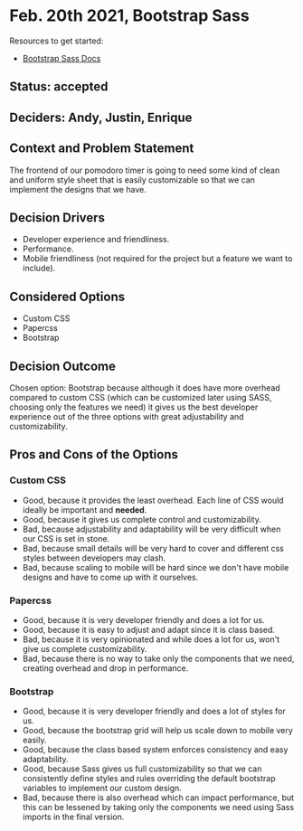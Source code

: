 # Feb. 20th 2021, Bootstrap Sass

Resources to get started:

- [Bootstrap Sass Docs](https://getbootstrap.com/docs/5.0/customize/sass/)

## Status: accepted

## Deciders: Andy, Justin, Enrique

## Context and Problem Statement

The frontend of our pomodoro timer is going to need some kind of clean and uniform style sheet that is easily customizable so that we can implement the designs that we have.

## Decision Drivers

- Developer experience and friendliness.
- Performance.
- Mobile friendliness (not required for the project but a feature we want to include).

## Considered Options

- Custom CSS
- Papercss
- Bootstrap

## Decision Outcome

Chosen option: Bootstrap because although it does have more overhead compared to custom CSS (which can be customized later using SASS, choosing only the features we need) it gives us the best developer experience out of the three options with great adjustability and customizability.

## Pros and Cons of the Options <!-- optional -->

### Custom CSS

- Good, because it provides the least overhead. Each line of CSS would ideally be important and **needed**.
- Good, because it gives us complete control and customizability.
- Bad, because adjustability and adaptability will be very difficult when our CSS is set in stone.
- Bad, because small details will be very hard to cover and different css styles between developers may clash.
- Bad, because scaling to mobile will be hard since we don't have mobile designs and have to come up with it ourselves.

### Papercss

- Good, because it is very developer friendly and does a lot for us.
- Good, because it is easy to adjust and adapt since it is class based.
- Bad, because it is very opinionated and while does a lot for us, won't give us complete customizability.
- Bad, because there is no way to take only the components that we need, creating overhead and drop in performance.

### Bootstrap

- Good, because it is very developer friendly and does a lot of styles for us.
- Good, because the bootstrap grid will help us scale down to mobile very easily.
- Good, because the class based system enforces consistency and easy adaptability.
- Good, because Sass gives us full customizability so that we can consistently define styles and rules overriding the default bootstrap variables to implement our custom design.
- Bad, because there is also overhead which can impact performance, but this can be lessened by taking only the components we need using Sass imports in the final version.
